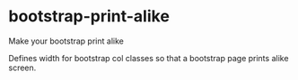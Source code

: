 # bootstrap-print-alike
Make your bootstrap print alike

Defines width for bootstrap col classes so that a bootstrap page prints alike screen.
